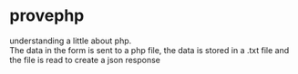 # provephp
understanding a little about php. <br> The data in the form is sent to a php file, the data is stored in a .txt file and the file is read to create a json response
